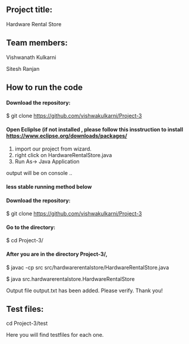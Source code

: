 ## Project title:

Hardware Rental Store


## Team members:

Vishwanath Kulkarni

Sitesh Ranjan

## How to run the code

#### Download the repository:

$ git clone https://github.com/vishwakulkarni/Project-3

#### Open Ecliplse (if not installed , please follow this insstruction to install https://www.eclipse.org/downloads/packages/

1) import our project from wizard.
2) right click on HardwareRentalStore.java 
3) Run As-> Java Application 

output will be on console ..


#### less stable running method below 

#### Download the repository:

$ git clone https://github.com/vishwakulkarni/Project-3

#### Go to the directory:

$ cd Project-3/

#### After you are in the directory Project-3/,

$ javac -cp src src/hardwarerentalstore/HardwareRentalStore.java

$ java src.hardwarerentalstore.HardwareRentalStore

Output file output.txt has been added. Please verify. Thank you!

## Test files:

cd Project-3/test

Here you will find testfiles for each one.
